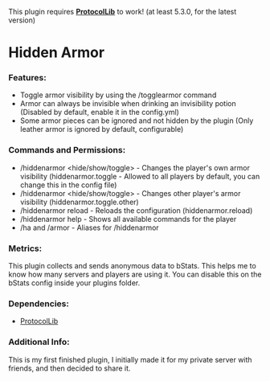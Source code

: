 This plugin requires **[ProtocolLib](https://github.com/dmulloy2/ProtocolLib)** to work! (at least 5.3.0, for the latest version)

# Hidden Armor
### Features:
- Toggle armor visibility by using the /togglearmor command
- Armor can always be invisible when drinking an invisibility potion (Disabled by default, enable it in the config.yml)
- Some armor pieces can be ignored and not hidden by the plugin (Only leather armor is ignored by default, configurable)


### Commands and Permissions:
- /hiddenarmor <hide/show/toggle> - Changes the player's own armor visibility (hiddenarmor.toggle - Allowed to all players by default, you can change this in the config file)
- /hiddenarmor <hide/show/toggle> <player> - Changes other player's armor visibility (hiddenarmor.toggle.other)
- /hiddenarmor reload - Reloads the configuration (hiddenarmor.reload)
- /hiddenarmor help - Shows all available commands for the player
- /ha and /armor - Aliases for /hiddenarmor

### Metrics:
This plugin collects and sends anonymous data to bStats. This helps me to know how many servers and players are using it. You can disable this on the bStats config inside your plugins folder.

### Dependencies:
- [ProtocolLib](https://github.com/dmulloy2/ProtocolLib)

### Additional Info:
This is my first finished plugin, I initially made it for my private server with friends, and then decided to share it. 
